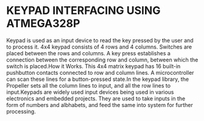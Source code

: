 # KEYPAD INTERFACING USING ATMEGA328P

Keypad is used as an input device to read the key pressed by the user and to process it. 4x4 keypad consists of 4 rows and 4 columns. Switches are placed between the rows and columns. A key press establishes a connection between the corresponding row and column, between which the switch is placed.How it Works. This 4x4 matrix keypad has 16 built-in pushbutton contacts connected to row and column lines. A microcontroller can scan these lines for a button-pressed state.In the keypad library, the Propeller sets all the column lines to input, and all the row lines to input.Keypads are widely used input devices being used in various electronics and embedded projects. They are used to take inputs in the form of numbers and albhabets, and feed the same into system for further processing.
